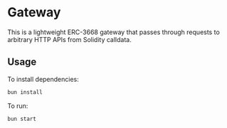 # Gateway

This is a lightweight ERC-3668 gateway that passes through requests to arbitrary HTTP APIs from Solidity calldata.

## Usage

To install dependencies:

```bash
bun install
```

To run:

```bash
bun start
```

